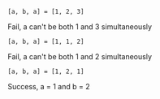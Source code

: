 `[a, b, a] = [1, 2, 3]`

Fail, a can't be both 1 and 3 simultaneously

`[a, b, a] = [1, 1, 2]`

Fail, a can't be both 1 and 2 simultaneously

`[a, b, a] = [1, 2, 1]`

Success, a = 1 and b = 2
